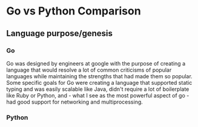 # Go vs Python Comparison
## Language purpose/genesis
### Go
  Go was designed by engineers at google with the purpose of creating a language that would resolve a lot of common criticisms of popular languages while maintaining the strengths that had made them so popular. Some specific goals for Go were creating a language that supported static typing and was easily scalable like Java, didn't require a lot of boilerplate like Ruby or Python, and - what I see as the most powerful aspect of go - had good support for networking and multiprocessing.

### Python
